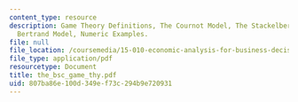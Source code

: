```yaml
---
content_type: resource
description: Game Theory Definitions, The Cournot Model, The Stackelberg Model, The
  Bertrand Model, Numeric Examples.
file: null
file_location: /coursemedia/15-010-economic-analysis-for-business-decisions-fall-2004/807ba86e100d349ef73c294b9e720931_the_bsc_game_thy.pdf
file_type: application/pdf
resourcetype: Document
title: the_bsc_game_thy.pdf
uid: 807ba86e-100d-349e-f73c-294b9e720931
---
```


